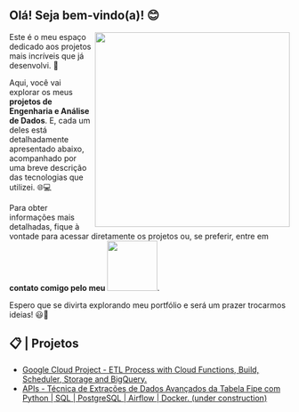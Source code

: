## Olá! Seja bem-vindo(a)! 😊

<img align='right' src='https://media.giphy.com/media/v1.Y2lkPTc5MGI3NjExYmVibXc1cDB1cWJ4Zmc1Y2s2YTUxcjNtZGdxcHp4MjdvcjRhZnVlNyZlcD12MV9pbnRlcm5hbF9naWZfYnlfaWQmY3Q9Zw/gh0RRgkTXedvF0pDc0/giphy.gif'  width='350'>

Este é o meu espaço dedicado aos projetos mais incríveis que já desenvolvi. 🚀

Aqui, você vai explorar os meus **projetos de Engenharia e Análise de Dados**. E, cada um deles está detalhadamente apresentado abaixo, acompanhado por uma breve descrição das tecnologias que utilizei. 🌐💻

Para obter informações mais detalhadas, fique à vontade para acessar diretamente os projetos ou, se preferir, entre em **contato comigo pelo meu <a href="https://www.linkedin.com/in/devguilhermecarvalho/" target="_blank"><img src="https://img.shields.io/badge/LinkedIn-0077B5?style=for-the-badge&logo=linkedin&logoColor=white" target="_blank" width='90'></a>**.

Espero que se divirta explorando meu portfólio e será um prazer trocarmos ideias! 😃🌟

## 📋 | Projetos</h2>

- <a href="https://github.com/devguilhermecarvalho/gcloud-automated-marketdata">Google Cloud Project - ETL Process with Cloud Functions, Build, Scheduler, Storage and BigQuery.</a>
- <a href="https://github.com/devguilhermecarvalho/api-fipe-extractor">APIs - Técnica de Extrações de Dados Avançados da Tabela Fipe com Python | SQL | PostgreSQL | Airflow | Docker. (under construction)</a>
